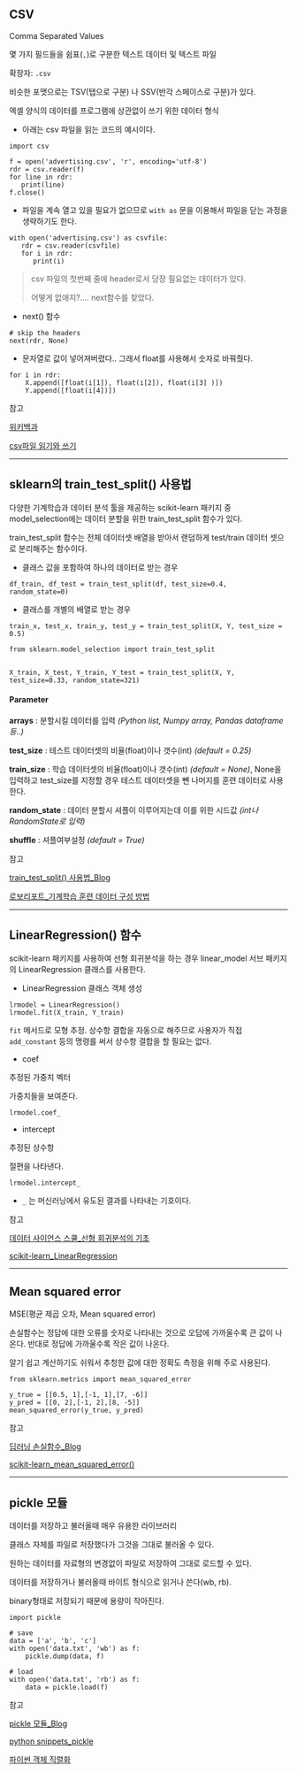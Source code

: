 ## CSV

Comma Separated Values

몇 가지 필드들을 쉼표(`,`)로 구분한 텍스트 데이터 및 텍스트 파일



확장자: `.csv`

비슷한 포맷으로는 TSV(탭으로 구분) 나 SSV(반각 스페이스로 구분)가 있다.

엑셀 양식의 데이터를 프로그램에 상관없이 쓰기 위한 데이터 형식



- 아래는 csv 파일을 읽는 코드의 예시이다.

```
import csv

f = open('advertising.csv', 'r', encoding='utf-8')
rdr = csv.reader(f)
for line in rdr:
   print(line)
f.close()
```



- 파일을 계속 열고 있을 필요가 없으므로 `with as` 문을 이용해서 파일을 닫는 과정을 생략하기도 한다.

```
with open('advertising.csv') as csvfile:
   rdr = csv.reader(csvfile)
   for i in rdr:
      print(i)
```



> csv 파일의 첫번째 줄에 header로서 당장 필요없는 데이터가 있다.
>
> 어떻게 없애지?.... next함수를 찾았다.



- next() 함수

```
# skip the headers
next(rdr, None)
```



- 문자열로 값이 넣어져버렸다.. 그래서 float를 사용해서 숫자로 바꿔줬다.

```
for i in rdr:
    X.append([float(i[1]), float(i[2]), float(i[3] )]) 
    Y.append([float(i[4])])
```





참고

[위키백과](https://ko.wikipedia.org/wiki/CSV_(%ED%8C%8C%EC%9D%BC_%ED%98%95%EC%8B%9D))

[csv파일 읽기와 쓰기](https://python.flowdas.com/library/csv.html)



----------------------------------------------



## sklearn의 train_test_split() 사용법



다양한 기계학습과 데이터 분석 툴을 제공하는 scikit-learn 패키지 중 model_selection에는 데이터 분할을 위한 train_test_split 함수가 있다.



train_test_split 함수는 전체 데이터셋 배열을 받아서 랜덤하게 test/train 데이터 셋으로 분리해주는 함수이다.



- 클래스 값을 포함하여 하나의 데이터로 받는 경우

```
df_train, df_test = train_test_split(df, test_size=0.4, random_state=0)
```



- 클래스를 개별의 배열로 받는 경우

```
train_x, test_x, train_y, test_y = train_test_split(X, Y, test_size = 0.5)
```





```
from sklearn.model_selection import train_test_split


X_train, X_test, Y_train, Y_test = train_test_split(X, Y, test_size=0.33, random_state=321)
```



#### Parameter

**arrays** : 분할시킬 데이터를 입력 *(Python list, Numpy array, Pandas dataframe 등..)*

**test_size** : 테스트 데이터셋의 비율(float)이나 갯수(int) *(default = 0.25)*

**train_size** : 학습 데이터셋의 비율(float)이나 갯수(int) *(default = None)*, None을 입력하고 test_size를 지정할 경우 테스트 데이터셋을 뺀 나머지를 훈련 데이터로 사용한다. 

**random_state** : 데이터 분할시 셔플이 이루어지는데 이를 위한 시드값 *(int나 RandomState로 입력)*

**shuffle** : 셔플여부설정 *(default = True)*





참고

[train_test_split() 사용법_Blog](http://blog.naver.com/PostView.nhn?blogId=siniphia&logNo=221396370872&parentCategoryNo=&categoryNo=22&viewDate=&isShowPopularPosts=true&from=search)

[로보리포트_기계학습 훈련 데이터 구성 방법](https://roboreport.co.kr/%EA%B8%B0%EA%B3%84%ED%95%99%EC%8A%B5-%ED%9B%88%EB%A0%A8-%EB%8D%B0%EC%9D%B4%ED%84%B0-%EA%B5%AC%EC%84%B1-%EB%B0%A9%EB%B2%95/)





-----------------------------------



## LinearRegression() 함수



scikit-learn 패키지를 사용하여 선형 회귀분석을 하는 경우 linear_model 서브 패키지의 LinearRegression 클래스를 사용한다.



- LinearRegression 클래스 객체 생성

```
lrmodel = LinearRegression()
lrmodel.fit(X_train, Y_train)
```



`fit` 메서드로 모형 추정. 상수항 결합을 자동으로 해주므로 사용자가 직접 `add_constant` 등의 명령를 써서 상수항 결합을 할 필요는 없다.



- coef

추정된 가중치 벡터

가중치들을 보여준다.

```
lrmodel.coef_
```



- intercept

추정된 상수항

절편을 나타낸다.

```
lrmodel.intercept_
```



- `_`  는 머신러닝에서 유도된 결과를 나타내는 기호이다.







참고

[데이터 사이언스 스쿨_선형 회귀분석의 기초](https://datascienceschool.net/view-notebook/58269d7f52bd49879965cdc4721da42d/)

[scikit-learn_LinearRegression](https://scikit-learn.org/stable/modules/generated/sklearn.linear_model.LinearRegression.html)



------------------------



## Mean squared error



MSE(평균 제곱 오차, Mean squared error)



손실함수는 정답에 대한 오류를 숫자로 나타내는 것으로 오답에 가까울수록 큰 값이 나온다. 반대로 정답에 가까울수록 작은 값이 나온다.



알기 쉽고 계산하기도 쉬워서 추청한 값에 대한 정확도 측정을 위해 주로 사용된다.



```
from sklearn.metrics import mean_squared_error

y_true = [[0.5, 1],[-1, 1],[7, -6]]
y_pred = [[0, 2],[-1, 2],[8, -5]]
mean_squared_error(y_true, y_pred)
```





참고

[딥러닝 손실함수_Blog](https://m.blog.naver.com/PostView.nhn?blogId=wideeyed&logNo=221025759001&proxyReferer=https%3A%2F%2Fwww.google.com%2F)

[scikit-learn_mean_squared_error()](https://scikit-learn.org/stable/modules/generated/sklearn.metrics.mean_squared_error.html)



---------------



## pickle 모듈

데이터를 저장하고 불러올때 매우 유용한 라이브러리

클래스 자체를 파일로 저장했다가 그것을 그대로 불러올 수 있다.

원하는 데이터를 자료형의 변경없이 파일로 저장하여 그대로 로드할 수 있다.

데이터를 저장하거나 불러올때 바이트 형식으로 읽거나 쓴다(wb, rb).

binary형태로 저장되기 때문에 용량이 작아진다.



```
import pickle
```



```
# save
data = ['a', 'b', 'c']
with open('data.txt', 'wb') as f:
    pickle.dump(data, f)
```



```
# load
with open('data.txt', 'rb') as f:
    data = pickle.load(f)
```



참고

[pickle 모듈_Blog](https://wayhome25.github.io/cs/2017/04/04/cs-04/)

[python snippets_pickle](https://wikidocs.net/8929)

[파이썬 객체 직렬화](https://docs.python.org/ko/3/library/pickle.html)

